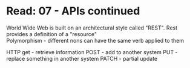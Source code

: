 # Read: 07 - APIs continued

World Wide Web is built on an architectural style called "REST". Rest provides a definition of a "resource"  
Polymorphism - different nons can have the same verb applied to them

HTTP get - retrieve information
POST - add to another system
PUT - replace something in another system
PATCH - partial update